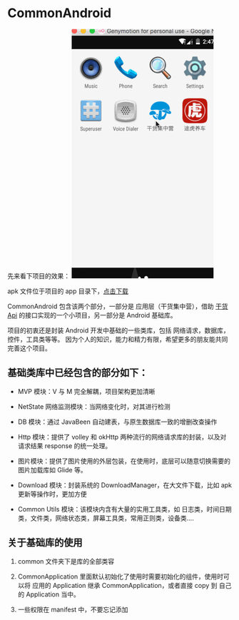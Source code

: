# CommonAndroid
先来看下项目的效果：
![干货集中营](/gank.gif)

apk 文件位于项目的 app 目录下，[点击下载](/app/gank.apk)

CommonAndroid 包含该两个部分，一部分是 应用层（干货集中营），借助 [干货Api](http://gank.io/api) 的接口实现的一个小项目，另一部分是 Android 基础库。

项目的初衷还是封装 Android 开发中基础的一些类库，包括 网络请求，数据库，控件，工具类等等。
因为个人的知识，能力和精力有限，希望更多的朋友能共同完善这个项目。

## 基础类库中已经包含的部分如下：

* MVP 模块：V 与 M 完全解耦，项目架构更加清晰

* NetState 网络监测模块：当网络变化时，对其进行检测

* DB 模块：通过 JavaBeen 自动建表，与原生数据库一致的增删改查操作

* Http 模块：提供了 volley 和 okHttp 两种流行的网络请求库的封装，以及对请求结果 response 的统一处理。

* 图片模块：提供了图片使用的外层包装，在使用时，底层可以随意切换需要的图片加载库如 Glide 等。

* Download 模块：封装系统的 DownloadManager，在大文件下载，比如 apk 更新等操作时，更加方便

* Common Utils 模块：该模块内含有大量的实用工具类，如 日志类，时间日期类，文件类，网络状态类，屏幕工具类，常用正则类，设备类....

## 关于基础库的使用

1. common 文件夹下是库的全部类容

2. CommonApplication 里面默认初始化了使用时需要初始化的组件，使用时可以将 应用的 Application 继承 CommonApplication，或者直接 copy 到 自己的 Application 当中。

3. 一些权限在 manifest 中，不要忘记添加



